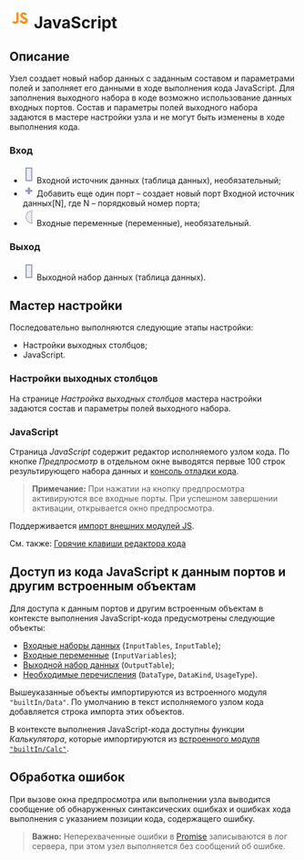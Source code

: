 # ![](../../../media/app/icons/component-18/component-default-55.svg) JavaScript

## Описание

Узел создает новый набор данных с заданным составом и параметрами полей и заполняет его данными в ходе выполнения кода JavaScript. Для заполнения выходного набора в коде возможно использование данных входных портов.
Состав и параметры полей выходного набора задаются в мастере настройки узла и не могут быть изменены в ходе выполнения кода.

### Вход

* ![](../../../images/icons/ports/output_table_inactive.svg) Входной источник данных (таблица данных), необязательный;
* ![](../../../images/icons/ports/add_inactive.svg) Добавить еще один порт – создает новый порт Входной источник данных[N], где N – порядковый номер порта;
* ![](../../../images/icons/ports/optional_input_variable_inactive.svg) Входные переменные (переменные), необязательный.

### Выход

* ![](../../../images/icons/ports/output_table_inactive.svg) Выходной набор данных (таблица данных).

## Мастер настройки

Последовательно выполняются следующие этапы настройки:

* Настройки выходных столбцов;
* JavaScript.

### Настройки выходных столбцов

На странице *Настройка выходных столбцов* мастера настройки задаются состав и параметры полей выходного набора.

### JavaScript

Страница *JavaScript* содержит редактор исполняемого узлом кода. По кнопке *Предпросмотр* в отдельном окне выводятся первые 100 строк результирующего набора данных и [консоль отладки кода](./console.md).

> **Примечание:** При нажатии на кнопку предпросмотра активируются все входные порты. При успешном завершении активации, открывается окно предпросмотра.

Поддерживается [импорт внешних модулей JS](./external-modules.md).

См. также: [Горячие клавиши редактора кода](./hotkeys.md)

## Доступ из кода JavaScript к данным портов и другим встроенным объектам

Для доступа к данным портов и другим встроенным объектам в контексте выполнения JavaScript-кода предусмотрены следующие объекты:

* [Входные наборы данных](./input-tables.md) (`InputTables`, `InputTable`);
* [Входные переменные](./input-variables.md) (`InputVariables`);
* [Выходной набор данных](./output-table.md) (`OutputTable`);
* [Необходимые перечисления](./enum.md) (`DataType`, `DataKind`, `UsageType`).

Вышеуказанные объекты импортируются из встроенного модуля `"builtIn/Data"`. По умолчанию в текст исполняемого узлом кода добавляется строка импорта этих объектов.

В контексте выполнения JavaScript-кода доступны функции *Калькулятора*, которые импортируются из [встроенного модуля `"builtIn/Calc"`](./calc-functions.md).

## Обработка ошибок

При вызове окна предпросмотра или выполнении узла выводится сообщение об обнаруженных синтаксических ошибках и ошибках хода выполнения с указанием позиции кода, содержащего ошибку.

> **Важно:** Неперехваченные ошибки в [Promise](https://developer.mozilla.org/ru/docs/Web/JavaScript/Reference/Global_Objects/Promise) записываются в лог сервера, при этом узел выполняется без сообщений об ошибке.
